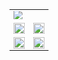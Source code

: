 <!--![](https://github-contributor-stats.vercel.app/api?username=LeanderCS&limit=5&theme=dark&combine_all_yearly_contributions=true) -->

<table>
  <tr>
    <td colspan="2">
      <img src="https://github-profile-trophy.vercel.app/?username=LeanderCS&theme=radical&no-frame=true&no-bg=true&margin-w=4">
    </td>
  </tr>
  <tr>
    <td>
      <img style="width:100%" src="https://github-readme-stats-seven-sable-30.vercel.app/api?username=LeanderCS&theme=dark&hide_border=true&include_all_commits=true&count_private=true&show_icons=true&card_width=500&disable_animations=true&include_all_commits=true&show=true&hide_rank=true&custom_title=LeanderCS%27s%20GitHub%20Stats"/>
    </td>
    <td>
      <img style="width:100%" src="https://github-readme-streak-stats-bice-iota.vercel.app/?user=leandercs&theme=dark&hide_border=true&date_format=j%20M%5B%20Y%5D"/>
    </td>
  </tr>
  <tr>
    <td>
      <img style="width:100%" src="https://github-readme-stats-seven-sable-30.vercel.app/api/top-langs?username=leandercs&langs_count=10&card_width=500&theme=dark&hide_border=true&count_private=true&layout=compact&disable_animations=true&exclude_repo=github-readme-stats,github-readme-streak-stats"/>
    </td>
    <td>
      <img style="width:100%" src="https://github-readme-stats-seven-sable-30.vercel.app/api/wakatime?username=LeanderCS&theme=dark&hide_border=true&layout=compact&disable_animations=true&langs_count=10&card_width=500"/>
    </td>
  </tr>
</table>
